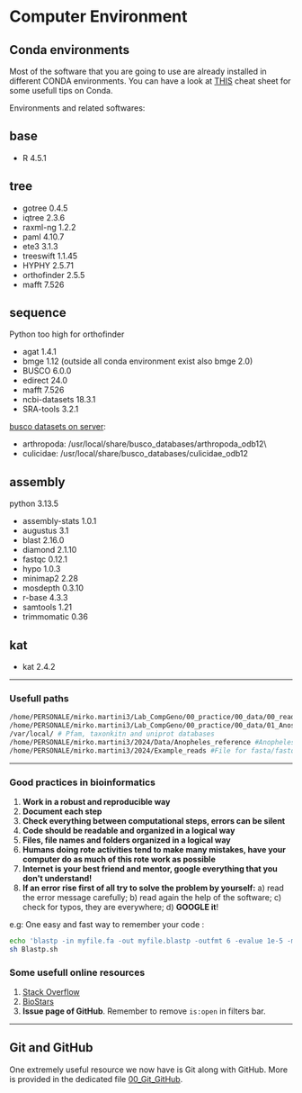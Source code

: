 # Computer Environment

## Conda environments

Most of the software that you are going to use are already installed in different CONDA environments. You can have a look at [THIS](https://docs.conda.io/projects/conda/en/4.6.0/_downloads/52a95608c49671267e40c689e0bc00ca/conda-cheatsheet.pdf) cheat sheet for some usefull tips on Conda.

Environments and related softwares:

## base

- R             4.5.1

## tree

- gotree        0.4.5
- iqtree        2.3.6
- raxml-ng      1.2.2
- paml          4.10.7
- ete3          3.1.3
- treeswift     1.1.45
- HYPHY         2.5.71
- orthofinder   2.5.5
- mafft         7.526

## sequence

Python too high for orthofinder

- agat          1.4.1
- bmge          1.12 (outside all conda environment exist also bmge 2.0)
- BUSCO         6.0.0
- edirect       24.0
- mafft         7.526
- ncbi-datasets 18.3.1
- SRA-tools     3.2.1

[busco datasets on server](/usr/local/share/busco_database):

- arthropoda: /usr/local/share/busco_databases/arthropoda_odb12\
- culicidae: /usr/local/share/busco_databases/culicidae_odb12

## assembly

python 3.13.5

- assembly-stats 1.0.1
- augustus       3.1
- blast          2.16.0
- diamond        2.1.10
- fastqc         0.12.1
- hypo           1.0.3
- minimap2       2.28
- mosdepth       0.3.10
- r-base         4.3.3
- samtools       1.21
- trimmomatic    0.36

## kat

- kat           2.4.2

---

### Usefull paths

```bash
/home/PERSONALE/mirko.martini3/Lab_CompGeno/00_practice/00_data/00_reads #Reads for genome assembly
/home/PERSONALE/mirko.martini3/Lab_CompGeno/00_practice/00_data/01_Anoste_reference #Reference file of Anopheles stephensi from NCBI
/var/local/ # Pfam, taxonkitn and uniprot databases
/home/PERSONALE/mirko.martini3/2024/Data/Anopheles_reference #Anopheles reference FTP folder. Important for annotation
/home/PERSONALE/mirko.martini3/2024/Example_reads #File for fasta/fastq exercises
```

---

### Good practices in bioinformatics

  1. **Work in a robust and reproducible way**
  2. **Document each step**
  3. **Check everything between computational steps, errors can be silent**
  4. **Code should be readable and organized in a logical way**
  5. **Files, file names and folders organized in a logical way**
  6. **Humans doing rote activities tend to make many mistakes, have your computer do as much of this rote work as possible**
  7. **Internet is your best friend and mentor, google everything that you don't understand!**
  8. **If an error rise first of all try to solve the problem by yourself:** a) read the error message carefully; b) read again the help of the software; c) check for typos, they are everywhere; d) **GOOGLE it**!

e.g: One easy and fast way to remember your code :

```bash
echo 'blastp -in myfile.fa -out myfile.blastp -outfmt 6 -evalue 1e-5 -max_target_seqs 10 -max_hsps 1' > Blastp.sh
sh Blastp.sh
```

### Some usefull online resources

  1. [Stack Overflow](https://stackoverflow.com/)
  2. [BioStars](https://www.biostars.org/)
  3. **Issue page of GitHub**. Remember to remove ```is:open``` in filters bar.

---

## Git and GitHub

One extremely useful resource we now have is Git along with GitHub. More is provided in the dedicated file [00_Git_GitHub](./00_Git_GitHub.md).
